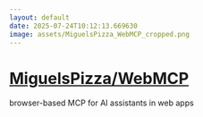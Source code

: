 ```yaml
---
layout: default
date: 2025-07-24T10:12:13.669630
image: assets/MiguelsPizza_WebMCP_cropped.png
---
```


# [MiguelsPizza/WebMCP](https://github.com/MiguelsPizza/WebMCP)

browser-based MCP for AI assistants in web apps
